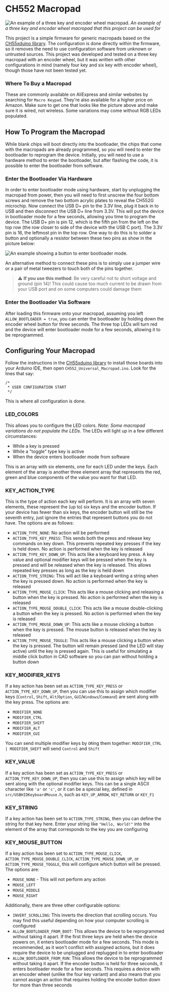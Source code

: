 # CH552 Macropad
![An example of a three key and encoder wheel macropad.](/images/macropad.jpg "An example of a three key and encoder wheel macropad.")
_An example of a three key and encoder wheel macropad that this project can be used for_

This project is a simple firmware for generic macropads based on the [CH55xduino library](https://github.com/DeqingSun/ch55xduino/).
The configuration is done directly within the firmware, so it removes the need to use configuration software from unknown or untrusted sources.
This project was developed and tested on a three key macropad with an encoder wheel, but it was written with other configurations in mind (namely four key and six key with encoder wheel), though those have not been tested yet.

### Where To Buy a Macropad
These are commonly  available on AliExpress and similar websites by searching for `Macro Keypad`. They're also available for a higher price on Amazon. 
Make sure to get one that looks like the picture above and make sure it is wired, not wireless.
Some variations may come without RGB LEDs populated.

## How To Program the Macropad
While blank chips will boot directly into the bootloader, the chips that come with the macropads are already programmed, so you will need to enter the bootloader to reprogram the device.
Initially, you will need to use a hardware method to enter the bootloader, but after flashing the code, it is possible to enter the bootloader from software.

### Enter the Bootloader Via Hardware
In order to enter bootloader mode using hardware, start by unplugging the macropad from power, then you will need to first unscrew the four bottom screws and remove the two bottom acrylic plates to reveal the CH552G microchip.
Now connect the USB D+ pin to the 3.3V line, plug it back in to USB and then disconnect the USB D+ line from 3.3V. This will put the device in bootloader mode for a few seconds, allowing you time to program the device.
The USB D+ pin is pin 12, which is the fifth pin from the left on the top row (the row closer to side of the device with the USB C port). The 3.3V pin is 16, the leftmost pin in the top row.
One way to do this is to solder a button and optionally a resistor between these two pins as show in the picture below:

![An example showing a button to enter bootloader mode.](/images/bootloader_button.jpg "An example showing a button to enter bootloader mode.")

An alternative method to connect these pins is to simply use a jumper wire or a pair of metal tweezers to touch both of the pins together. 
> :warning: **If you use this method**: Be very careful not to short voltage and ground (pin 14)! This could cause too much current to be drawn from your USB port and on some computers could damage them

### Enter the Bootloader Via Software
After loading this firmware onto your macropad, assuming you left `ALLOW_BOOTLOADER = true`, you can enter the bootloader by holding down the encoder wheel button for three seconds.
The three top LEDs will turn red and the device will enter bootloader mode for a few seconds, allowing it to be reprogrammed.

## Configuring Your Macropad
Follow the instructions in the [CH55xduino library](https://github.com/DeqingSun/ch55xduino/) to install those boards into your Arduino IDE, then open `CH552_Universal_Macropad.ino`.
Look for the lines that say:
```
/*
 * USER CONFIGURATION START
 */
```
This is where all configuration is done.

### LED_COLORS
This allows you to configure the LED colors. _Note: Some macropad variations do not populate the LEDs._ The LEDs will light up in a few different circumstances:
- While a key is pressed
- While a "toggle" type key is active
- When the device enters bootloader mode from software

This is an array with six elements, one for each LED under the keys. Each element of the array is another three element array that represents the red, green and blue components of the value you want for that LED.

### KEY_ACTION_TYPE
This is the type of action each key will perform. It is an array with seven elements, these represent the (up to) six keys and the encoder button. If your device has fewer than six keys, the encoder button will still be the 
seventh entry, just ignore the entries that represent buttons you do not have. The options are as follows:
- `ACTION_TYPE_NONE`: No action will be performed
- `ACTION_TYPE_KEY_PRESS`: This sends both the press and release key commands on key down. This prevents repeated key presses if the key is held down. No action is performed when the key is released
- `ACTION_TYPE_KEY_DOWN_UP`: This acts like a keyboard key press. A key value and optional modifier keys will be pressed when the key is pressed and will be released when the key is released. This allows repeated key presses as long as the key is held down
- `ACTION_TYPE_STRING`: This will act like a keyboard writing a string when the key is pressed down. No action is performed when the key is released
- `ACTION_TYPE_MOUSE_CLICK`: This acts like a mouse clicking and releasing a button when the key is pressed. No action is performed when the key is released
- `ACTION_TYPE_MOUSE_DOUBLE_CLICK`: This acts like a mouse double-clicking a button when the key is pressed. No action is performed when the key is released
- `ACTION_TYPE_MOUSE_DOWN_UP`: This acts like a mouse clicking a button when the key is pressed. The mouse button is released when the key is released
- `ACTION_TYPE_MOUSE_TOGGLE`: This acts like a mouse clicking a button when the key is pressed. The button will remain pressed (and the LED will stay active) until the key is pressed again. This is useful for simulating a middle click button in CAD software so you can pan without holding a button down


### KEY_MODIFIER_KEYS
If a key action has been set as `ACTION_TYPE_KEY_PRESS` or `ACTION_TYPE_KEY_DOWN_UP`, then you can use this to assign which modifier keys (`Control`, `Shift`, `Alt`/`Option`, `GUI`/`Windows`/`Command`) are sent along with the key press. The options are:
- `MODIFIER_NONE`
- `MODIFIER_CTRL`
- `MODIFIER_SHIFT`
- `MODIFIER_ALT`
- `MODIFIER_GUI`

You can send multiple modifier keys by `OR`ing them together: `MODIFIER_CTRL | MODIFIER_SHIFT` will send `Control` and `Shift`

### KEY_VALUE
If a key action has been set as `ACTION_TYPE_KEY_PRESS` or `ACTION_TYPE_KEY_DOWN_UP`, then you can use this to assign which key will be sent along with the optional modifier keys. This can be a single ASCII character like `'a'` or `'c'`, or it can be a special key,
defined in `src/USBHIDKeyboardMouse.h`, such as `KEY_UP_ARROW`, `KEY_RETURN` or `KEY_F1`

### KEY_STRING
If a key action has been set to `ACTION_TYPE_STRING`, then you can define the string for that key here. Enter your string like `"Hello, World!"` into the element of the array that corresponds to the key you are configuring

### KEY_MOUSE_BUTTON
If a key action has been set to `ACTION_TYPE_MOUSE_CLICK`, `ACTION_TYPE_MOUSE_DOUBLE_CLICK`, `ACTION_TYPE_MOUSE_DOWN_UP`, or `ACTION_TYPE_MOUSE_TOGGLE`, this will configure which button will be pressed. The options are:
- `MOUSE_NONE` - This will not perform any action
- `MOUSE_LEFT`
- `MOUSE_MIDDLE`
- `MOUSE_RIGHT`


Additionally, there are three other configurable options:
- `INVERT_SCROLLING`: This inverts the direction that scrolling occurs. You may find this useful depending on how your computer scrolling is configured
- `ALLOW_BOOTLOADER_FROM_BOOT`: This allows the device to be reprogrammed without taking it apart. If the first three keys are held when the device powers on, it enters bootloader mode for a few seconds. This mode is recommended, as it won't conflict with assigned actions, but it does require the device to be unplugged and replugged in to enter bootloader
- `ALLOW_BOOTLOADER_FROM_RUN`: This allows the device to be reprogrammed without taking it apart. If the encoder button is held for three seconds, it enters bootloader mode for a few seconds. This requires a device with an encoder wheel (unlike the four key variant) and also means that you cannot assign an action that requires holding the encoder button down for more than three seconds
